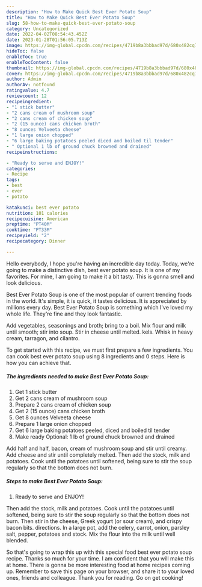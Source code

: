 ```yaml
---
description: "How to Make Quick Best Ever Potato Soup"
title: "How to Make Quick Best Ever Potato Soup"
slug: 58-how-to-make-quick-best-ever-potato-soup
category: Uncategorized
date: 2022-04-02T08:54:43.452Z
date: 2023-01-28T01:56:05.713Z
image: https://img-global.cpcdn.com/recipes/4719b8a3bbbad97d/680x482cq70/best-ever-potato-soup-recipe-main-photo.jpg
hideToc: false
enableToc: true
enableTocContent: false
thumbnail: https://img-global.cpcdn.com/recipes/4719b8a3bbbad97d/680x482cq70/best-ever-potato-soup-recipe-main-photo.jpg
cover: https://img-global.cpcdn.com/recipes/4719b8a3bbbad97d/680x482cq70/best-ever-potato-soup-recipe-main-photo.jpg
author: Admin
authorAv: notfound
ratingvalue: 4.7
reviewcount: 12
recipeingredient:
- "1 stick butter"
- "2 cans cream of mushroom soup"
- "2 cans cream of chicken soup"
- "2 (15 ounce) cans chicken broth"
- "8 ounces Velveeta cheese"
- "1 large onion chopped"
- "6 large baking potatoes peeled diced and boiled til tender"
- " Optional 1 lb of ground chuck browned and drained"
recipeinstructions:

- "Ready to serve and ENJOY!"
categories:
- Recipe
tags:
- best
- ever
- potato

katakunci: best ever potato 
nutrition: 101 calories
recipecuisine: American
preptime: "PT40M"
cooktime: "PT33M"
recipeyield: "2"
recipecategory: Dinner

---
```



Hello everybody, I hope you're having an incredible day today. Today, we're going to make a distinctive dish, best ever potato soup. It is one of my favorites. For mine, I am going to make it a bit tasty. This is gonna smell and look delicious.

Best Ever Potato Soup is one of the most popular of current trending foods in the world. It's simple, it is quick, it tastes delicious. It is appreciated by millions every day. Best Ever Potato Soup is something which I've loved my whole life. They're fine and they look fantastic.

Add vegetables, seasonings and broth; bring to a boil. Mix flour and milk until smooth; stir into soup. Stir in cheese until melted. kels. Whisk in heavy cream, tarragon, and cilantro.


To get started with this recipe, we must first prepare a few ingredients. You can cook best ever potato soup using 8 ingredients and 0 steps. Here is how you can achieve that.

<!--inarticleads1-->

##### The ingredients needed to make Best Ever Potato Soup:

1. Get 1 stick butter
1. Get 2 cans cream of mushroom soup
1. Prepare 2 cans cream of chicken soup
1. Get 2 (15 ounce) cans chicken broth
1. Get 8 ounces Velveeta cheese
1. Prepare 1 large onion chopped
1. Get 6 large baking potatoes peeled, diced and boiled til tender
1. Make ready  Optional: 1 lb of ground chuck browned and drained


Add half and half, bacon, cream of mushroom soup and stir until creamy. Add cheese and stir until completely melted. Then add the stock, milk and potatoes. Cook until the potatoes until softened, being sure to stir the soup regularly so that the bottom does not burn. 

<!--inarticleads2-->

##### Steps to make Best Ever Potato Soup:


1. Ready to serve and ENJOY!

Then add the stock, milk and potatoes. Cook until the potatoes until softened, being sure to stir the soup regularly so that the bottom does not burn. Then stir in the cheese, Greek yogurt (or sour cream), and crispy bacon bits. directions. In a large pot, add the celery, carrot, onion, parsley salt, pepper, potatoes and stock. Mix the flour into the milk until well blended. 

So that's going to wrap this up with this special food best ever potato soup recipe. Thanks so much for your time. I am confident that you will make this at home. There is gonna be more interesting food at home recipes coming up. Remember to save this page on your browser, and share it to your loved ones, friends and colleague. Thank you for reading. Go on get cooking!
